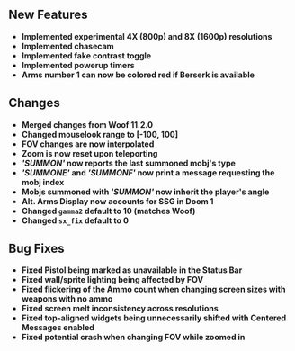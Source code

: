 ## New Features

- **Implemented experimental 4X (800p) and 8X (1600p) resolutions**
- **Implemented chasecam**
- **Implemented fake contrast toggle**
- **Implemented powerup timers**
- **Arms number 1 can now be colored red if Berserk is available**

## Changes

- **Merged changes from Woof 11.2.0**
- **Changed mouselook range to [-100, 100]**
- **FOV changes are now interpolated**
- **Zoom is now reset upon teleporting**
- **_'SUMMON'_ now reports the last summoned mobj's type**
- **_'SUMMONE'_ and _'SUMMONF'_ now print a message requesting the mobj index**
- **Mobjs summoned with _'SUMMON'_ now inherit the player's angle**
- **Alt. Arms Display now accounts for SSG in Doom 1**
- **Changed `gamma2` default to 10 (matches Woof)**
- **Changed `sx_fix` default to 0**

## Bug Fixes

- **Fixed Pistol being marked as unavailable in the Status Bar**
- **Fixed wall/sprite lighting being affected by FOV**
- **Fixed flickering of the Ammo count when changing screen sizes with weapons with no ammo**
- **Fixed screen melt inconsistency across resolutions**
- **Fixed top-aligned widgets being unnecessarily shifted with Centered Messages enabled**
- **Fixed potential crash when changing FOV while zoomed in**
